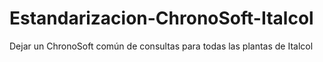 # Estandarizacion-ChronoSoft-Italcol
Dejar un ChronoSoft común de consultas para todas las plantas de Italcol
